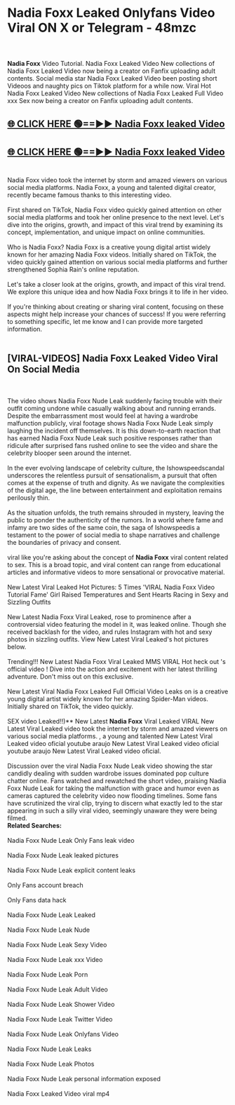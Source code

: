 <h1> Nadia Foxx Leaked Onlyfans Video Viral ON X or Telegram - 48mzc </h1>

# 
<br>
<strong>Nadia Foxx</strong> Video Tutorial. Nadia Foxx Leaked Video New collections of  Nadia Foxx Leaked Video now being a creator on Fanfix uploading adult contents. Social media star Nadia Foxx Leaked Video been posting short Videoos and naughty pics on Tiktok platform for a while now. Viral Hot Nadia Foxx Leaked Video New collections of Nadia Foxx Leaked Full Video xxx Sex now being a creator on Fanfix uploading adult contents.
<br>

## [🌐 CLICK HERE 🟢==►► Nadia Foxx leaked Video ](https://onlyclips.site?title=Nadia_Foxx&ref=git)


## [🌐 CLICK HERE 🟢==►► Nadia Foxx leaked Video ](https://onlyclips.site?title=Nadia_Foxx&ref=git)

<br>
Nadia Foxx video took the internet by storm and amazed viewers on various social media platforms. Nadia Foxx, a young and talented digital creator, recently became famous thanks to this interesting video.
<br><br>
First shared on TikTok, Nadia Foxx video quickly gained attention on other social media platforms and took her online presence to the next level. Let's dive into the origins, growth, and impact of this viral trend by examining its concept, implementation, and unique impact on online communities.
<br><br>
Who is Nadia Foxx? Nadia Foxx is a creative young digital artist widely known for her amazing Nadia Foxx videos. Initially shared on TikTok, the video quickly gained attention on various social media platforms and further strengthened Sophia Rain's online reputation.
<br><br>
Let's take a closer look at the origins, growth, and impact of this viral trend. We explore this unique idea and how Nadia Foxx brings it to life in her video.
<br><br>
If you're thinking about creating or sharing viral content, focusing on these aspects might help increase your chances of success! If you were referring to something specific, let me know and I can provide more targeted information.
<br><br>
<h2>[VIRAL-VIDEOS] Nadia Foxx Leaked Video Viral On Social Media</h2>
<br><br>
The video shows Nadia Foxx Nude Leak suddenly facing trouble with their outfit coming undone while casually walking about and running errands. Despite the embarrassment most would feel at having a wardrobe malfunction publicly, viral footage shows Nadia Foxx Nude Leak simply laughing the incident off themselves. It is this down-to-earth reaction that has earned Nadia Foxx Nude Leak such positive responses rather than ridicule after surprised fans rushed online to see the video and share the celebrity blooper seen around the internet.
<br><br>
In the ever evolving landscape of celebrity culture, the Ishowspeedscandal underscores the relentless pursuit of sensationalism, a pursuit that often comes at the expense of truth and dignity. As we navigate the complexities of the digital age, the line between entertainment and exploitation remains perilously thin.
<br><br>
As the situation unfolds, the truth remains shrouded in mystery, leaving the public to ponder the authenticity of the rumors. In a world where fame and infamy are two sides of the same coin, the saga of Ishowspeedis a testament to the power of social media to shape narratives and challenge the boundaries of privacy and consent.
<br><br>
viral like you're asking about the concept of <strong>Nadia Foxx</strong> viral content related to sex. This is a broad topic, and viral content can range from educational articles and informative videos to more sensational or provocative material.
<br><br>
New Latest Viral Leaked Hot Pictures: 5 Times 'VIRAL Nadia Foxx Video Tutorial Fame' Girl Raised Temperatures and Sent Hearts Racing in Sexy and Sizzling Outfits
<br><br>
New Latest Nadia Foxx Viral Leaked, rose to prominence after a controversial video featuring the model in it, was leaked online. Though she received backlash for the video, and rules Instagram with hot and sexy photos in sizzling outfits. View New Latest Viral Leaked's hot pictures below.
<br><br>
Trending!!! New Latest Nadia Foxx Viral Leaked MMS VIRAL Hot heck out 's official video ! Dive into the action and excitement with her latest thrilling adventure. Don't miss out on this exclusive.
<br><br>
New Latest Viral Nadia Foxx Leaked Full Official Video Leaks on  is a creative young digital artist widely known for her amazing Spider-Man videos. Initially shared on TikTok, the video quickly.
<br><br>
SEX video Leaked!!)** New Latest <strong>Nadia Foxx</strong> Viral Leaked VIRAL New Latest Viral Leaked video took the internet by storm and amazed viewers on various social media platforms. , a young and talented New Latest Viral Leaked video oficial youtube araujo New Latest Viral Leaked video oficial youtube araujo New Latest Viral Leaked video oficial.
<br><br>
Discussion over the viral Nadia Foxx Nude Leak video showing the star candidly dealing with sudden wardrobe issues dominated pop culture chatter online. Fans watched and rewatched the short video, praising Nadia Foxx Nude Leak for taking the malfunction with grace and humor even as cameras captured the celebrity video now flooding timelines. Some fans have scrutinized the viral clip, trying to discern what exactly led to the star appearing in such a silly viral video, seemingly unaware they were being filmed.
<br>
<strong>Related Searches:</strong>
<br><br>
Nadia Foxx Nude Leak Only Fans leak video
<br><br>
Nadia Foxx Nude Leak leaked pictures
<br><br>
Nadia Foxx Nude Leak explicit content leaks
<br><br>
Only Fans account breach
<br><br>
Only Fans data hack
<br><br>
Nadia Foxx Nude Leak Leaked
<br><br>
Nadia Foxx Nude Leak Nude
<br><br>
Nadia Foxx Nude Leak Sexy Video
<br><br>
Nadia Foxx Nude Leak xxx Video
<br><br>
Nadia Foxx Nude Leak Porn
<br><br>
Nadia Foxx Nude Leak Adult Video
<br><br>
Nadia Foxx Nude Leak Shower Video
<br><br>
Nadia Foxx Nude Leak Twitter Video
<br><br>
Nadia Foxx Nude Leak Onlyfans Video
<br><br>
Nadia Foxx Nude Leak Leaks
<br><br>
Nadia Foxx Nude Leak Photos
<br><br>
Nadia Foxx Nude Leak personal information exposed
<br><br>
Nadia Foxx Leaked Video viral mp4